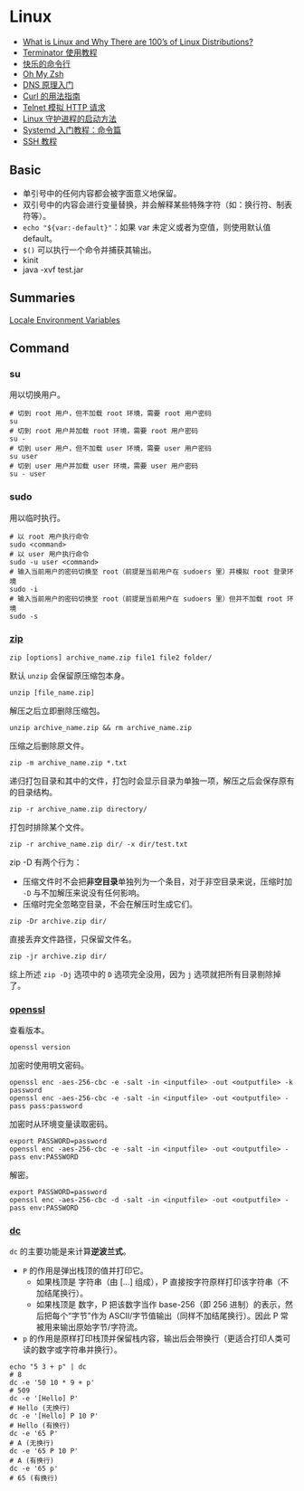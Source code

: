 # Linux

- [What is Linux and Why There are 100’s of Linux Distributions?](https://itsfoss.com/what-is-linux/)
- [Terminator 使用教程](https://zhuanlan.zhihu.com/p/391076088)
- [快乐的命令行](http://billie66.github.io/TLCL/book/index.html)
- [Oh My Zsh](https://github.com/ohmyzsh/ohmyzsh/wiki)
- [DNS 原理入门](https://www.ruanyifeng.com/blog/2016/06/dns.html)
- [Curl 的用法指南](http://www.ruanyifeng.com/blog/2019/09/curl-reference.html)
- [Telnet 模拟 HTTP 请求](https://www.cnblogs.com/stg609/archive/2008/07/06/1237000.html)
- [Linux 守护进程的启动方法](https://www.ruanyifeng.com/blog/2016/02/linux-daemon.html)
- [Systemd 入门教程：命令篇](https://www.ruanyifeng.com/blog/2016/03/systemd-tutorial-commands.html)
- [SSH 教程](https://wangdoc.com/ssh/)

## Basic

- 单引号中的任何内容都会被字面意义地保留。
- 双引号中的内容会进行变量替换，并会解释某些特殊字符（如：换行符、制表符等）。
- `echo "${var:-default}"`：如果 var 未定义或者为空值，则使用默认值 default。
- `$()` 可以执行一个命令并捕获其输出。
- kinit
- java -xvf test.jar

## Summaries

[Locale Environment Variables](https://www.baeldung.com/linux/locale-environment-variables)

## Command

### su

用以切换用户。

```shell
# 切到 root 用户，但不加载 root 环境，需要 root 用户密码
su
# 切到 root 用户并加载 root 环境，需要 root 用户密码
su -
# 切到 user 用户，但不加载 user 环境，需要 user 用户密码
su user
# 切到 user 用户并加载 user 环境，需要 user 用户密码
su - user
```

### sudo

用以临时执行。

```shell
# 以 root 用户执行命令
sudo <command>
# 以 user 用户执行命令
sudo -u user <command>
# 输入当前用户的密码切换至 root（前提是当前用户在 sudoers 里）并模拟 root 登录环境
sudo -i
# 输入当前用户的密码切换至 root（前提是当前用户在 sudoers 里）但并不加载 root 环境
sudo -s
```

### [zip](https://www.geeksforgeeks.org/linux-unix/zip-command-in-linux-with-examples/)

```shell
zip [options] archive_name.zip file1 file2 folder/
```

默认 `unzip` 会保留原压缩包本身。

```shell
unzip [file_name.zip]
```

解压之后立即删除压缩包。

```shell
unzip archive_name.zip && rm archive_name.zip
```

压缩之后删除原文件。

```shell
zip -m archive_name.zip *.txt
```

递归打包目录和其中的文件，打包时会显示目录为单独一项，解压之后会保存原有的目录结构。

```shell
zip -r archive_name.zip directory/
```

打包时排除某个文件。

```shell
zip -r archive_name.zip dir/ -x dir/test.txt
```

zip -D 有两个行为：

- 压缩文件时不会把**非空目录**单独列为一个条目，对于非空目录来说，压缩时加 `-D` 与不加解压来说没有任何影响。
- 压缩时完全忽略空目录，不会在解压时生成它们。

```shell
zip -Dr archive.zip dir/
```

直接丢弃文件路径，只保留文件名。

```shell
zip -jr archive.zip dir/
```

综上所述 `zip -Dj` 选项中的 `D` 选项完全没用，因为 `j` 选项就把所有目录剔除掉了。

### [openssl](https://www.geeksforgeeks.org/linux-unix/practical-uses-of-openssl-command-in-linux/)

查看版本。

```shell
openssl version
```

加密时使用明文密码。

```shell
openssl enc -aes-256-cbc -e -salt -in <inputfile> -out <outputfile> -k password
openssl enc -aes-256-cbc -e -salt -in <inputfile> -out <outputfile> -pass pass:password
```

加密时从环境变量读取密码。

```shell
export PASSWORD=password
openssl enc -aes-256-cbc -e -salt -in <inputfile> -out <outputfile> -pass env:PASSWORD
```

解密。

```shell
export PASSWORD=password
openssl enc -aes-256-cbc -d -salt -in <inputfile> -out <outputfile> -pass env:PASSWORD
```

### [dc](https://www.geeksforgeeks.org/linux-unix/dc-command-in-linux-with-examples/)

`dc` 的主要功能是来计算**逆波兰式**。

- `P` 的作用是弹出栈顶的值并打印它。
    - 如果栈顶是 字符串（由 [...] 组成），P 直接按字符原样打印该字符串（不加结尾换行）。
    - 如果栈顶是 数字，P 把该数字当作 base-256（即 256 进制）的表示，然后把每个“字节”作为 ASCII/字节值输出（同样不加结尾换行）。因此 P 常被用来输出原始字节/字符流。
- `p` 的作用是原样打印栈顶并保留栈内容，输出后会带换行（更适合打印人类可读的数字或字符串并换行）。

```shell
echo "5 3 + p" | dc
# 8
dc -e '50 10 * 9 + p'
# 509
dc -e '[Hello] P'
# Hello (无换行)
dc -e '[Hello] P 10 P'
# Hello (有换行)
dc -e '65 P'
# A (无换行)
dc -e '65 P 10 P'
# A (有换行)
dc -e '65 p'
# 65 (有换行)
```
